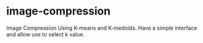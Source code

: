 # image-compression
Image Compression Using K-means and K-medoids. Have a simple interface and allow use to select k value.
